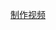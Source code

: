 

[制作视频](http://v.qq.com/boke/gplay/b400d7d600838731b188a15948ea99e1_ylh000001jhm0bg_19_p0166xc1vsi.html)